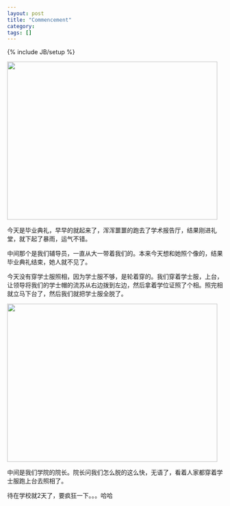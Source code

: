 ```yaml
---
layout: post
title: "Commencement"
category: 
tags: []
---
```

{% include JB/setup %}

<a href="http://www.hengfengli.com/wp-content/uploads/2010/06/IMG_0225.jpg"><img class="alignnone size-large wp-image-14" title="IMG_0225" src="http://www.hengfengli.com/wp-content/uploads/2010/06/IMG_0225-1024x576.jpg" alt="" width="491" height="369" /></a>

今天是毕业典礼，早早的就起来了，浑浑噩噩的跑去了学术报告厅，结果刚进礼堂，就下起了暴雨，运气不错。

中间那个是我们辅导员，一直从大一带着我们的。本来今天想和她照个像的，结果毕业典礼结束，她人就不见了。

今天没有穿学士服照相，因为学士服不够，是轮着穿的。我们穿着学士服，上台，让领导将我们的学士帽的流苏从右边拨到左边，然后拿着学位证照了个相。照完相就立马下台了，然后我们就把学士服全脱了。

<a href="http://www.hengfengli.com/wp-content/uploads/2010/06/IMG_0253.jpg"><img class="alignnone size-large wp-image-15" title="IMG_0253" src="http://www.hengfengli.com/wp-content/uploads/2010/06/IMG_0253-1024x576.jpg" alt="" width="491" height="369" /></a>

中间是我们学院的院长。院长问我们怎么脱的这么快，无语了，看着人家都穿着学士服跑上台去照相了。

待在学校就2天了，要疯狂一下。。。哈哈